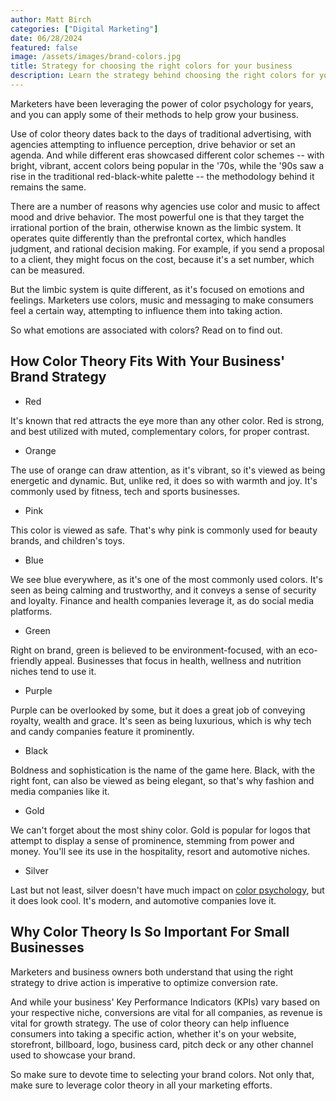 ```yaml
---
author: Matt Birch
categories: ["Digital Marketing"]
date: 06/28/2024
featured: false
image: /assets/images/brand-colors.jpg
title: Strategy for choosing the right colors for your business
description: Learn the strategy behind choosing the right colors for your brand or business, and how color psychology can influence customer perceptions, evoke emotions, and strengthen your brand identity.
---
```


Marketers have been leveraging the power of color psychology for years, and you can apply some of their methods to help grow your business.

Use of color theory dates back to the days of traditional advertising, with agencies attempting to influence perception, drive behavior or set an agenda. And while different eras showcased different color schemes -- with bright, vibrant, accent colors being popular in the '70s, while the '90s saw a rise in the traditional red-black-white palette -- the methodology behind it remains the same.

There are a number of reasons why agencies use color and music to affect mood and drive behavior. The most powerful one is that they target the irrational portion of the brain, otherwise known as the limbic system. It operates quite differently than the prefrontal cortex, which handles judgment, and rational decision making. For example, if you send a proposal to a client, they might focus on the cost, because it's a set number, which can be measured.

But the limbic system is quite different, as it's focused on emotions and feelings. Marketers use colors, music and messaging to make consumers feel a certain way, attempting to influence them into taking action.

So what emotions are associated with colors? Read on to find out.

## How Color Theory Fits With Your Business' Brand Strategy

- Red

It's known that red attracts the eye more than any other color. Red is strong, and best utilized with muted, complementary colors, for proper contrast.

- Orange

The use of orange can draw attention, as it's vibrant, so it's viewed as being energetic and dynamic. But, unlike red, it does so with warmth and joy. It's commonly used by fitness, tech and sports businesses.

- Pink

This color is viewed as safe. That's why pink is commonly used for beauty brands, and children's toys.

- Blue

We see blue everywhere, as it's one of the most commonly used colors. It's seen as being calming and trustworthy, and it conveys a sense of security and loyalty. Finance and health companies leverage it, as do social media platforms.

- Green

Right on brand, green is believed to be environment-focused, with an eco-friendly appeal. Businesses that focus in health, wellness and nutrition niches tend to use it.

- Purple

Purple can be overlooked by some, but it does a great job of conveying royalty, wealth and grace. It's seen as being luxurious, which is why tech and candy companies feature it prominently.

- Black

Boldness and sophistication is the name of the game here. Black, with the right font, can also be viewed as being elegant, so that's why fashion and media companies like it.

- Gold

We can't forget about the most shiny color. Gold is popular for logos that attempt to display a sense of prominence, stemming from power and money. You'll see its use in the hospitality, resort and automotive niches.

- Silver

Last but not least, silver doesn't have much impact on [color psychology](https://www.verywellmind.com/color-psychology-2795824), but it does look cool. It's modern, and automotive companies love it.

## Why Color Theory Is So Important For Small Businesses

Marketers and business owners both understand that using the right strategy to drive action is imperative to optimize conversion rate.

And while your business' Key Performance Indicators (KPIs) vary based on your respective niche, conversions are vital for all companies, as revenue is vital for growth strategy. The use of color theory can help influence consumers into taking a specific action, whether it's on your website, storefront, billboard, logo, business card, pitch deck or any other channel used to showcase your brand.

So make sure to devote time to selecting your brand colors. Not only that, make sure to leverage color theory in all your marketing efforts.
